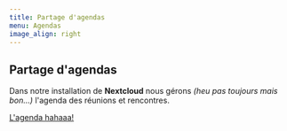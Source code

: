 ```yaml
---
title: Partage d'agendas
menu: Agendas
image_align: right
---
```


## Partage d'agendas

Dans notre installation de **Nextcloud** nous gérons _(heu pas toujours mais bon…)_ l'agenda des réunions et rencontres.

[L'agenda hahaaa!](https://files.neutrinet.be/index.php/apps/calendar/embed/375V4JSNHTU04NXL?classes=btn,btn-primary,btn-lg)
